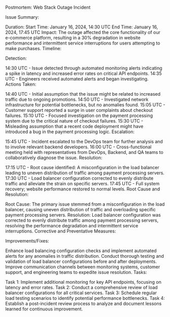 Postmortem: Web Stack Outage Incident

Issue Summary:

Duration:
Start Time: January 16, 2024, 14:30 UTC
End Time: January 16, 2024, 17:45 UTC
Impact:
The outage affected the core functionality of our e-commerce platform, resulting in a 30% degradation in website performance and intermittent service interruptions for users attempting to make purchases.
Timeline:

Detection:

14:30 UTC - Issue detected through automated monitoring alerts indicating a spike in latency and increased error rates on critical API endpoints.
14:35 UTC - Engineers received automated alerts and began investigating.
Actions Taken:

14:40 UTC - Initial assumption that the issue might be related to increased traffic due to ongoing promotions.
14:50 UTC - Investigated network infrastructure for potential bottlenecks, but no anomalies found.
15:05 UTC - Customer support reported a surge in user complaints about checkout failures.
15:10 UTC - Focused investigation on the payment processing system due to the critical nature of checkout failures.
15:30 UTC - Misleading assumption that a recent code deployment might have introduced a bug in the payment processing logic.
Escalation:

15:45 UTC - Incident escalated to the DevOps team for further analysis and to involve relevant backend developers.
16:00 UTC - Cross-functional meeting held with representatives from DevOps, Backend, and QA teams to collaboratively diagnose the issue.
Resolution:

17:15 UTC - Root cause identified: A misconfiguration in the load balancer leading to uneven distribution of traffic among payment processing servers.
17:30 UTC - Load balancer configuration corrected to evenly distribute traffic and alleviate the strain on specific servers.
17:45 UTC - Full system recovery; website performance restored to normal levels.
Root Cause and Resolution:

Root Cause:
The primary issue stemmed from a misconfiguration in the load balancer, causing uneven distribution of traffic and overloading specific payment processing servers.
Resolution:
Load balancer configuration was corrected to evenly distribute traffic among payment processing servers, resolving the performance degradation and intermittent service interruptions.
Corrective and Preventative Measures:

Improvements/Fixes:

Enhance load balancing configuration checks and implement automated alerts for any anomalies in traffic distribution.
Conduct thorough testing and validation of load balancer configurations before and after deployments.
Improve communication channels between monitoring systems, customer support, and engineering teams to expedite issue resolution.
Tasks:

Task 1: Implement additional monitoring for key API endpoints, focusing on latency and error rates.
Task 2: Conduct a comprehensive review of load balancer configurations for all critical services.
Task 3: Schedule regular load testing scenarios to identify potential performance bottlenecks.
Task 4: Establish a post-incident review process to analyze and document lessons learned for continuous improvement.
